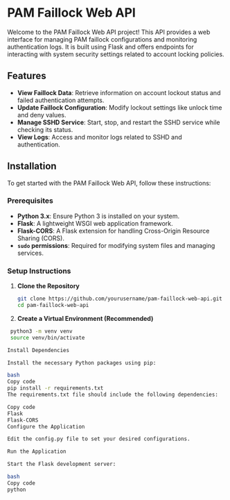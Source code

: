 # PAM Faillock Web API

Welcome to the PAM Faillock Web API project! This API provides a web interface for managing PAM faillock configurations and monitoring authentication logs. It is built using Flask and offers endpoints for interacting with system security settings related to account locking policies.

## Features

- **View Faillock Data**: Retrieve information on account lockout status and failed authentication attempts.
- **Update Faillock Configuration**: Modify lockout settings like unlock time and deny values.
- **Manage SSHD Service**: Start, stop, and restart the SSHD service while checking its status.
- **View Logs**: Access and monitor logs related to SSHD and authentication.

## Installation

To get started with the PAM Faillock Web API, follow these instructions:

### Prerequisites

- **Python 3.x**: Ensure Python 3 is installed on your system.
- **Flask**: A lightweight WSGI web application framework.
- **Flask-CORS**: A Flask extension for handling Cross-Origin Resource Sharing (CORS).
- **`sudo` permissions**: Required for modifying system files and managing services.

### Setup Instructions

1. **Clone the Repository**

   ```bash
   git clone https://github.com/yourusername/pam-faillock-web-api.git
   cd pam-faillock-web-api

2. **Create a Virtual Environment (Recommended)**

```bash
 python3 -m venv venv
 source venv/bin/activate

Install Dependencies

Install the necessary Python packages using pip:

bash
Copy code
pip install -r requirements.txt
The requirements.txt file should include the following dependencies:

Copy code
Flask
Flask-CORS
Configure the Application

Edit the config.py file to set your desired configurations.

Run the Application

Start the Flask development server:

bash
Copy code
python
